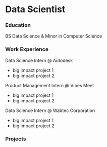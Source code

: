 # Data Scientist

### Education
BS Data Science & Minor in Computer Science

### Work Experience
Data Science Intern @ Autodesk
- big impact project 1
- big impact project 2

Product Management Intern @ Vibes Meet
- big impact project 1
- big impact project 2

Data Science Intern @ Wabtec Corporation
- big impact project 1
- big impact project 2

### Projects

